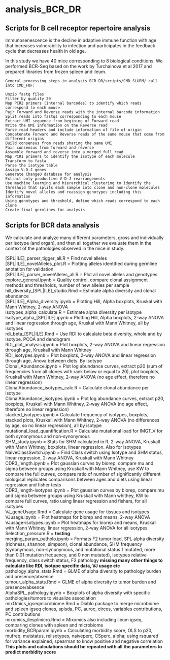 # analysis_BCR_DR
  
## Scripts for B cell receptor repertoire analysis
  
Immunosenescence is the decline in adaptive immune function with age that increases vulnerability to infection and participates in the feedback cycle that decreases health in old age.  
  
In this study we have 40 mice corresponding to 8 biological conditions. We performed BCR-Seq based on the work by Turchainova et al 2017 and prepared libraries from frozen spleen and ileum.  
  
```
General processing steps in analysis_BCR_DR/scripts/CMD_SLURM/ call into CMD_FOF:  
  
Unzip fastq files  
Filter by quality 20  
Map PCR2 primers (internal barcodes) to identify which reads correspond to each mouse  
Pair Forward and Reverse reads with the internal barcode information  
Split reads into fastqs corresponding to each mouse  
Extract UMI sequence from begining of Forward read  
Write the UMI information on the Reverse read  
Parse read headers and include information of file of origin  
Concatenate Forward and Reverse reads of the same mouse that come from different origins  
Build consensus from reads sharing the same UMI  
Pair consensus from forward and reverse  
Assemble forward and reverse into a merged full read  
Map PCR1 primers to identify the isotype of each molecule  
Transform to fasta  
Parse the isotype table  
Assign V-D-J genes  
Generate ChangeO database for analysis  
Extract only productive V-D-J rearrangements  
Use machine learning and hierarchical clustering to identify the threshold that splits each sample into clone and non-clone molecules  
Identify novel alleles and reassign genotypes including this information  
Using genotypes and threshold, define which reads correspond to each clone  
Create final germlines for analysis  
```
  
## Scripts for BCR data analysis  
We calculate and analyze many different parameters, gross and individually per isotype (and organ), and then all together we evaluate them in the context of the pathologies observed in the mice in study.  
  
\[SPL\|ILE\]\_parser\_tigger\_all.R = Find novel alleles  
\[SPL\|ILE\]\_novelAlleles\_plot.R = Plotting alleles identified during germline anotation for validation  
\[SPL\|ILE\]\_parser\_novelAlleles\_all.R = Plot all novel alleles and genotypes  
explore\_general.ipynb = Quality control, compare clonal assignment methods and thresholds, number of new alleles per sample  
hill\_diversity\_\[SPL\|ILE\]\_studio.Rmd = Estimate alpha diversity and clonal abundance  
\[SPL|ILE\]\_Alpha\_diversity.ipynb = Plotting Hill, Alpha boxplots, Kruskal with Mann Whitney, 2-way ANOVA  
isotypes\_alpha\_calculate.R = Estimate alpha diversity per isotype  
Isotype\_alpha\_\[SPL\|ILE\].ipynb = Plotting Hill, Alpha boxplots, 2-way ANOVA and linear regression through age, Kruskal with Mann Whitney, all by isotypes  
rdi\_beta\_\[SPL\|ILE\].Rmd = Use RDI to calculate beta diversity, whole and by isotype. PCOA and dendogram  
RDI\_plot\_analysis.ipynb = Plot boxplots, 2-way ANOVA and linear regression through age, Kruskall with Mann Whitney  
RDI\_isotypes.ipynb = Plot boxplots, 2-way ANOVA and linear regression through age, Anova between diets. By isotype  
Clonal\_Abundance.ipynb  = Plot log abundance curves, extract p20 (sum of frequencies from all clones with rank below or equal to 20), plot boxplots, Kruskall with Mann Whitney, 2-way ANOVA (no age effect, therefore no linear regression)  
ClonalAbundance\_isotypes\_calc.R = Calculate clonal abundance per isotype  
ClonalAbundance\_isotypes.ipynb = Plot log abundance curves, extract p20, boxplots, Kruskall with Mann Whitney, 2-way ANOVA (no age effect, therefore no linear regression)  
stacked\_isotypes.ipynb = Calculate frequency of isotypes, boxplots, stacked plots, Kruskall with Mann Whitney, 2-way ANOVA (no differences by age, so no linear regression), all by isotype  
mutational\_load\_quantification.R = Calculate mutational load for IMGT\_V for both synonymous and non-synonymous  
SHM\_study.ipynb = Stats for SHM calculated in R, 2-way ANOVA, Kruskall with Mann Whitney, boxplots, linear regression. Also for isotypes  
NaiveClassSwitch.ipynb = Find Class switch using Isotype and SHM status, linear regression, 2-way ANOVA, Kruskall with Mann Whitney  
CDR3\_length.ipynb = Plot gaussian curves by biorep, compare mu and sigma between groups using Kruskall with Mann Whitney, use KW to compare the full curves, compare ratio of number of significantly different biological replicates comparisons between ages and diets using linear regression and fisher tests  
CDR3\_length-isotypes.ipynb = Plot gaussian curves by biorep, compare mu and sigma between groups using Kruskall with Mann whithey, KW to compare full curves, ratio using linear regression and fishers, for all isotypes  
VJ\_geneUsage.Rmd = Calculate gene usage for tissues and isotypes  
VJusage.ipynb = Plot heatmaps for biorep and means, 2-way ANOVA  
VJusage-isotypes.ipynb = Plot heatmaps for biorep and means, Kruskall with Mann Whitney, linear regression, 2-way ANOVA for all isotypes  
Selection\_pressure.R = **testing**  
merging\_param\_patholo.ipynb = Formats F2 tumor load, SPL alpha diversity (richness, shannon, simpson), clonal abundance, SHM frequency (synonymous, non-synonymous, and mutational status 1 mutated, more than 0.01 mutation frequency, and 0 non mutated), isotypes relative frequency, class switch status, F2 pathology **missing many other things to calculate like RDI, isotype specific data, VJ usage etc**  
pathology\_alpha\_stats.Rmd = GLME of alpha diversity to pathology burden and presence/absence  
tumour\_alpha\_stats.Rmd = GLME of alpha diversity to tumor burden and presence/absence  
AlphaSPL\_pathology.ipynb = Boxplots of alpha diversity with specific pathologies/tumors to visualize association  
mixOmics\_igseqmicrobiome.Rmd = Diablo package to merge microbiome and spleen igseq clones, splsda, PC, auroc, circos, variables contributions, PC contributions  
mixomics\_ilesplmicro.Rmd = Mixomics also including ileum igseq, comparing clones with spleen and microbiome  
morbidity\_BCRparam.ipynb = Calculating morbidity score, OLS to p20, mufreq, mutstatus, relisotypes, naiveperc, CSperc, alpha; using rsquared for variance explained, spearman to know positive and negative correlation **This plots and calculations should be repeated with all the parameters to predict morbidity score**  

